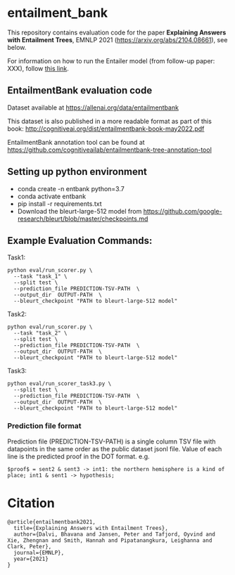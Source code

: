 # entailment_bank

This repository contains evaluation code for the 
paper **Explaining Answers with Entailment Trees**, EMNLP 2021 (https://arxiv.org/abs/2104.08661), see below.

For information on how to run the Entailer model (from follow-up paper: XXX), follow [this link](entailer.md).


## EntailmentBank evaluation code

Dataset available at https://allenai.org/data/entailmentbank

This dataset is also published in a more readable format as part of this book: http://cognitiveai.org/dist/entailmentbank-book-may2022.pdf

EntailmentBank annotation tool can be found at https://github.com/cognitiveailab/entailmentbank-tree-annotation-tool

## Setting up python environment
* conda create -n entbank python=3.7
* conda activate entbank
* pip install -r requirements.txt
* Download the bleurt-large-512 model from https://github.com/google-research/bleurt/blob/master/checkpoints.md

## Example Evaluation Commands:

Task1:

```
python eval/run_scorer.py \
  --task "task_1" \
  --split test \
  --prediction_file PREDICTION-TSV-PATH  \
  --output_dir  OUTPUT-PATH  \
  --bleurt_checkpoint "PATH to bleurt-large-512 model"
```

Task2:
```
python eval/run_scorer.py \
  --task "task_2" \
  --split test \
  --prediction_file PREDICTION-TSV-PATH  \
  --output_dir  OUTPUT-PATH  \
  --bleurt_checkpoint "PATH to bleurt-large-512 model" 
```

Task3:
```
python eval/run_scorer_task3.py \
  --split test \
  --prediction_file PREDICTION-TSV-PATH  \
  --output_dir  OUTPUT-PATH  \
  --bleurt_checkpoint "PATH to bleurt-large-512 model" 
  ```

### Prediction file format ###
Prediction file (PREDICTION-TSV-PATH) is a single column TSV file with datapoints in the same order as the public dataset jsonl file. Value of each line is the predicted proof in the DOT format.
e.g.
```
$proof$ = sent2 & sent3 -> int1: the northern hemisphere is a kind of place; int1 & sent1 -> hypothesis;
```

# Citation
```
@article{entailmentbank2021,
  title={Explaining Answers with Entailment Trees},
  author={Dalvi, Bhavana and Jansen, Peter and Tafjord, Oyvind and Xie, Zhengnan and Smith, Hannah and Pipatanangkura, Leighanna and Clark, Peter},
  journal={EMNLP},
  year={2021}
}
```

